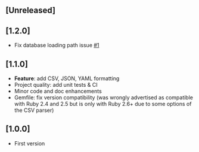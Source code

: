 ## [Unreleased]

## [1.2.0]

- Fix database loading path issue [#1](https://github.com/sec-it/pass-station/issues/1)

## [1.1.0]

- **Feature**: add CSV, JSON, YAML formatting
- Project quality: add unit tests & CI
- Minor code and doc enhancements
- Gemfile: fix version compatibility (was wrongly advertised as compatible with Ruby 2.4 and 2.5 but is only with Ruby 2.6+ due to some options of the CSV parser)

## [1.0.0]

- First version

